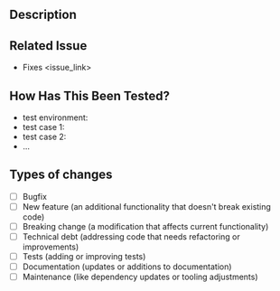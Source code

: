 <!--
Thank you for your contribution to OpenCloud!

For reporting potential security issues, contact us via https://opencloud.eu/

Please follow these guidelines while opening a pull request:

- Set appropriate labels
- Assign it to yourself.
- Choose at least one reviewer.
-->

## Description

<!--- Describe the subject of the pull request in detail, if appropriate add screenshots  -->

## Related Issue

<!--- If you are fixing a bug, please ensure there's an issue detailing the steps to reproduce it. -->
<!--- Link the issue here: -->

- Fixes <issue_link>

## How Has This Been Tested?

<!--- Provide a brief description of how you tested your changes. -->
<!--- Include your testing environment and the tests you ran. -->

- test environment:
- test case 1:
- test case 2:
- ...

## Types of changes

<!--- What types of changes does your code introduce? Mark an x in all the applicable boxes: -->

- [ ] Bugfix
- [ ] New feature (an additional functionality that doesn't break existing code)
- [ ] Breaking change (a modification that affects current functionality)
- [ ] Technical debt (addressing code that needs refactoring or improvements)
- [ ] Tests (adding or improving tests)
- [ ] Documentation (updates or additions to documentation)
- [ ] Maintenance (like dependency updates or tooling adjustments)
